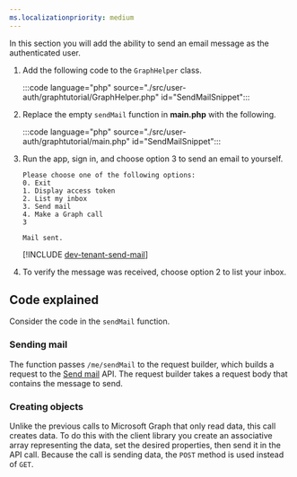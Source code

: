 ```yaml
---
ms.localizationpriority: medium
---
```


<!-- markdownlint-disable MD041 -->

In this section you will add the ability to send an email message as the authenticated user.

1. Add the following code to the `GraphHelper` class.

    :::code language="php" source="./src/user-auth/graphtutorial/GraphHelper.php" id="SendMailSnippet":::

1. Replace the empty `sendMail` function in **main.php** with the following.

    :::code language="php" source="./src/user-auth/graphtutorial/main.php" id="SendMailSnippet":::

1. Run the app, sign in, and choose option 3 to send an email to yourself.

    ```Shell
    Please choose one of the following options:
    0. Exit
    1. Display access token
    2. List my inbox
    3. Send mail
    4. Make a Graph call
    3

    Mail sent.
    ```

    [!INCLUDE [dev-tenant-send-mail](../shared/dev-tenant-send-mail.md)]

1. To verify the message was received, choose option 2 to list your inbox.

## Code explained

Consider the code in the `sendMail` function.

### Sending mail

The function passes `/me/sendMail` to the request builder, which builds a request to the [Send mail](/graph/api/user-sendmail) API. The request builder takes a request body that contains the message to send.

### Creating objects

Unlike the previous calls to Microsoft Graph that only read data, this call creates data. To do this with the client library you create an associative array representing the data, set the desired properties, then send it in the API call. Because the call is sending data, the `POST` method is used instead of `GET`.
